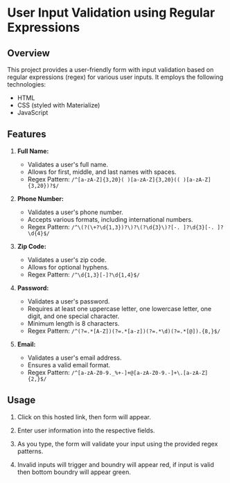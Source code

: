 # User Input Validation using Regular Expressions

## Overview

This project provides a user-friendly form with input validation based on regular expressions (regex) for various user inputs. It employs the following technologies:

- HTML
- CSS (styled with Materialize)
- JavaScript

## Features

1. **Full Name:**
   - Validates a user's full name.
   - Allows for first, middle, and last names with spaces.
   - Regex Pattern: `/^[a-zA-Z]{3,20}( )[a-zA-Z]{3,20}(( )[a-zA-Z]{3,20})?$/`

2. **Phone Number:**
   - Validates a user's phone number.
   - Accepts various formats, including international numbers.
   - Regex Pattern: `/^\(?(\+?\d{1,3})?\)?\(?\d{3}\)?[-. ]?\d{3}[-. ]?\d{4}$/`

3. **Zip Code:**
   - Validates a user's zip code.
   - Allows for optional hyphens.
   - Regex Pattern: `/^\d{1,3}[-]?\d{1,4}$/`

4. **Password:**
   - Validates a user's password.
   - Requires at least one uppercase letter, one lowercase letter, one digit, and one special character.
   - Minimum length is 8 characters.
   - Regex Pattern: `/^(?=.*[A-Z])(?=.*[a-z])(?=.*\d)(?=.*[@]).{8,}$/`

5. **Email:**
   - Validates a user's email address.
   - Ensures a valid email format.
   - Regex Pattern: `/^[a-zA-Z0-9._%+-]+@[a-zA-Z0-9.-]+\.[a-zA-Z]{2,}$/`

## Usage

1. Click on this hosted link, then form will appear.

2. Enter user information into the respective fields.

3. As you type, the form will validate your input using the provided regex patterns.

4. Invalid inputs will trigger and boundry will appear red, if input is valid then bottom boundry will appear green.
